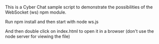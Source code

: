 This is a Cyber Chat sample script to demonstrate the possibilities of the WebSocket (ws)  npm module.

Run
    npm install
and then start with
    node ws.js

And then double click on index.html to open it in a browser (don't use the node server for viewing the file)

